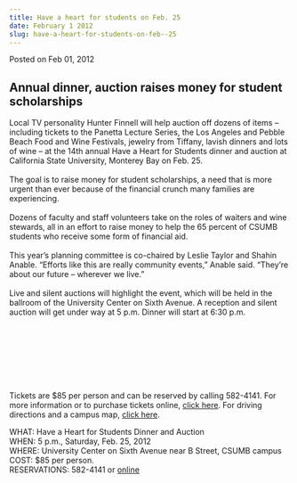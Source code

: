 ```yaml
---
title: Have a heart for students on Feb. 25
date: February 1 2012
slug: have-a-heart-for-students-on-feb--25
---
```





<span class="date">Posted on Feb 01, 2012    </span>
<h2>Annual dinner, auction raises money&#xA0;for student
scholarships</h2>
<p>Local TV personality Hunter Finnell will help auction off dozens
of items &#x2013; including tickets to the Panetta Lecture Series, the Los
Angeles and Pebble Beach Food and Wine Festivals, jewelry from
Tiffany, lavish dinners and lots of wine &#x2013; at the 14th annual Have
a Heart for Students dinner and auction at California State
University, Monterey Bay on Feb. 25.<br>
<br>
The goal is to raise money for student scholarships, a need that is
more urgent than ever because of the financial crunch many families
are experiencing.<br>
<br>
Dozens of faculty and staff volunteers take on the roles of waiters
and wine stewards, all in an effort to raise money to help the 65
percent of CSUMB students who receive some form of financial
aid.<br>
<br>
This year&#x2019;s planning committee is co-chaired by Leslie Taylor and
Shahin Anable. &#x201C;Efforts like this are really community events,&#x201D;
Anable said. &#x201C;They&#x2019;re about our future &#x2013; wherever we live.&#x201D;<br>
<br>
Live and silent auctions will highlight the event, which will be
held in the ballroom of the University Center on Sixth Avenue. A
reception and silent auction will get under way at 5 p.m. Dinner
will start at 6:30 p.m.</br></br></br></br></br></br></br></br></p>
<p>Tickets are $85 per person and can be reserved by calling
582-4141. For more information or to purchase tickets online,
<a href="http://csumb.edu/heart" rel="nofollow">click here</a>. For
driving directions and a campus map, <a href="http://csumb.edu/map" rel="nofollow">click here</a>.</p>
<p>WHAT: Have a Heart for Students Dinner and Auction<br>
WHEN: 5 p.m., Saturday, Feb. 25, 2012<br>
WHERE: University Center on Sixth Avenue near B Street, CSUMB
campus<br>
COST: $85 per person.<br>
RESERVATIONS: 582-4141 or <a href="http://csumb.edu/heart" rel="nofollow">online</a><br>
&#xA0;</br></br></br></br></br></p>





